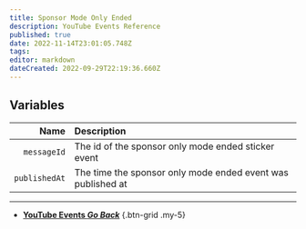 ```yaml
---
title: Sponsor Mode Only Ended
description: YouTube Events Reference
published: true
date: 2022-11-14T23:01:05.748Z
tags: 
editor: markdown
dateCreated: 2022-09-29T22:19:36.660Z
---
```


## Variables
Name | Description
----:|:------------
`messageId` | The id of the sponsor only mode ended sticker event
`publishedAt` | The time the sponsor only mode ended event was published at

---

- [<i class="mdi mdi-chevron-left"></i>**YouTube Events *Go Back***](/en/Platforms/YouTube/Events)
{.btn-grid .my-5}